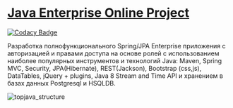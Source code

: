 [Java Enterprise Online Project](https://javaops.ru/view/topjava)
===============================
[![Codacy Badge](https://app.codacy.com/project/badge/Grade/a21b48c57ef849e4b128e17f620f4a45)](https://app.codacy.com/gh/AliminIvan/topjava/dashboard?utm_source=gh&utm_medium=referral&utm_content=&utm_campaign=Badge_grade)

Разработка полнофункционального Spring/JPA Enterprise приложения c авторизацией и правами доступа на основе ролей с использованием наиболее популярных инструментов и технологий Java: Maven, Spring MVC, Security, JPA(Hibernate), REST(Jackson), Bootstrap (css,js), DataTables, jQuery + plugins, Java 8 Stream and Time API и хранением в базах данных Postgresql и HSQLDB.

![topjava_structure](https://javaops.ru/static/images/projects/top-scheme.jpg)
